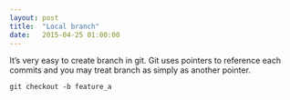 ```yaml
---
layout: post
title:  "Local branch"
date:   2015-04-25 01:00:00
---
```


It’s very easy to create branch in git. Git uses pointers to reference each commits and you may treat branch as simply as another pointer.

    git checkout -b feature_a